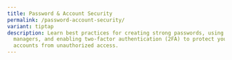 ```yaml
---
title: Password & Account Security
permalink: /password-account-security/
variant: tiptap
description: Learn best practices for creating strong passwords, using password
  managers, and enabling two-factor authentication (2FA) to protect your
  accounts from unauthorized access.
---
```

